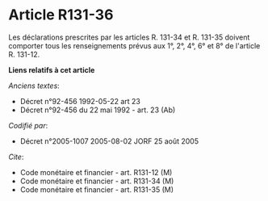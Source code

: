# Article R131-36

Les déclarations prescrites par les articles R. 131-34 et R. 131-35 doivent comporter tous les renseignements prévus aux 1°,
2°, 4°, 6° et 8° de l'article R. 131-12.

**Liens relatifs à cet article**

_Anciens textes_:

  - Décret n°92-456 1992-05-22 art 23
  - Décret n°92-456 du 22 mai 1992 - art. 23 (Ab)

_Codifié par_:

  - Décret n°2005-1007 2005-08-02 JORF 25 août 2005

_Cite_:

  - Code monétaire et financier - art. R131-12 (M)
  - Code monétaire et financier - art. R131-34 (M)
  - Code monétaire et financier - art. R131-35 (M)

